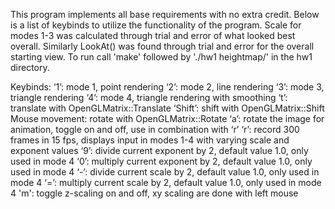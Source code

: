 This program implements all base requirements with no extra credit. Below is a list of keybinds to utilize the functionality of the program. Scale for modes 1-3 was calculated through trial and error of what looked best overall. Similarly LookAt() was found through trial and error for the overall starting view. To run call 'make' followed by './hw1 heightmap/<image of choice>' in the hw1 directory.

Keybinds:
‘1’: mode 1, point rendering
‘2’: mode 2, line rendering
‘3’: mode 3, triangle rendering
‘4’: mode 4, triangle rendering with smoothing
‘t’: translate with OpenGLMatrix::Translate
‘Shift’: shift with OpenGLMatrix::Shift
Mouse movement: rotate with OpenGLMatrix::Rotate
‘a’: rotate the image for animation, toggle on and off, use in combination with ‘r’
‘r’: record 300 frames in 15 fps, displays input in modes 1-4 with varying scale and exponent values
‘9’: divide current exponent by 2, default value 1.0, only used in mode 4
‘0’: multiply current exponent by 2, default value 1.0, only used in mode 4
‘-’: divide current scale by 2, default value 1.0, only used in mode 4
‘=’: multiply current scale by 2, default value 1.0, only used in mode 4
'm': toggle z-scaling on and off, xy scaling are done with left mouse

